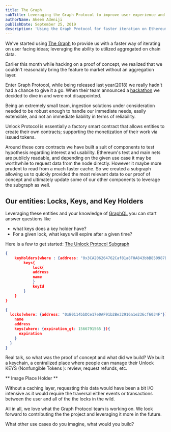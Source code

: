 ```yaml
---
title: The Graph
subTitle: Leveraging the Graph Protocol to improve user experience and rapidly iterate on ideas
authorName: Akeem Adeniji
publishDate: September 25, 2019
description: 'Using the Graph Protocol for faster iteration on Ethereum based products'
---
```


We've started using [The Graph](https://thegraph.com/) to provide us with a faster way of iterating on user facing ideas; leveraging the ability to utilized aggregated on chain data.

Earlier this month while hacking on a proof of concept, we realized that we couldn't reasonably bring the feature to market without an aggregation layer.

Enter Graph Protocol, while being released last year(2018) we really hadn't had a chance to give it a go. When their team announced a [hackathon](https://thegraph.com/hackathon) we decided to dive in and were not disappointed.

Being an extremely small team, ingestion solutions under consideration needed to be robust enough to handle our immediate needs, easily extensible, and not an immediate liability in terms of reliability.

Unlock Protocol is essentially a factory smart contract that allows entities to create their own contracts; supporting the monetization of their work via issued tokens.

Around these core contracts we have built a suit of components to test hypothesis regarding interest and usability. Ethereum's test and main nets are publicly readable, and depending on the given use case it may be worthwhile to request data from the node directly. However it maybe more prudent to read from a much faster cache. So we created a subgraph allowing us to quickly provided the most relevant data to our proof of concept and ultimately update some of our other components to leverage the subgraph as well.

## Our entities: Locks, Keys, and Key Holders 
Leveraging these entities and your knowledge of [GraphQL](https://graphql.org/) you can start answer questions like

- what keys does a key holder have?
- For a given lock, what keys will expire after a given time?

Here is a few to get started:
[The Unlock Protocol Subgraph](https://thegraph.com/explorer/subgraph/unlock-protocol/unlock)

```json
{
    keyHolders(where : {address: "0x3CA206264762Caf81a8F0A843bbB850987B41e16"}){
        keys{
            lock{
            address
            name
            }
            keyId
        }
    }
}

```

```json
{
  locks(where: {address: "0xB0114bbDCe17e0AF91b2Be32916a1e236cf6034F"}){
    name
    address
    keys(where: {expiration_gt: 1566791565 }){
      expiration
    }
  }
}
```

Real talk, so what was the proof of concept and what did we build? We built a keychain, a centralized place where people can manage their Unlock KEYS (Nonfungible Tokens ): review, request refunds, etc.

** Image Place Holder ** 

Without a caching layer, requesting this data would have been a bit I/O intensive as it would require the traversal either events or transactions between the user and all of the the locks in the wild.

All in all, we love what the Graph Protocol team is working on. We look forward to contributing the the project and leveraging it more in the future.

What other use cases do you imagine, what would you build?
